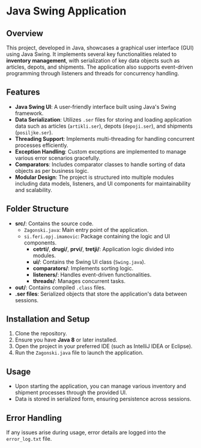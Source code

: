 # Java Swing Application

## Overview

This project, developed in Java, showcases a graphical user interface (GUI) using Java Swing. It implements several key functionalities related to **inventory management**, with serialization of key data objects such as articles, depots, and shipments. The application also supports event-driven programming through listeners and threads for concurrency handling.

## Features

- **Java Swing UI**: A user-friendly interface built using Java's Swing framework.
- **Data Serialization**: Utilizes `.ser` files for storing and loading application data such as articles (`artikli.ser`), depots (`depoji.ser`), and shipments (`posiljke.ser`).
- **Threading Support**: Implements multi-threading for handling concurrent processes efficiently.
- **Exception Handling**: Custom exceptions are implemented to manage various error scenarios gracefully.
- **Comparators**: Includes comparator classes to handle sorting of data objects as per business logic.
- **Modular Design**: The project is structured into multiple modules including data models, listeners, and UI components for maintainability and scalability.

## Folder Structure

- **src/**: Contains the source code.
  - `Zagonski.java`: Main entry point of the application.
  - `si.feri.opj.imamovic`: Package containing the logic and UI components.
    - **cetrti/**, **drugi/**, **prvi/**, **tretji/**: Application logic divided into modules.
    - **ui/**: Contains the Swing UI class (`Swing.java`).
    - **comparators/**: Implements sorting logic.
    - **listeners/**: Handles event-driven functionalities.
    - **threads/**: Manages concurrent tasks.
- **out/**: Contains compiled `.class` files.
- **.ser files**: Serialized objects that store the application's data between sessions.

## Installation and Setup

1. Clone the repository.
2. Ensure you have **Java 8** or later installed.
3. Open the project in your preferred IDE (such as IntelliJ IDEA or Eclipse).
4. Run the `Zagonski.java` file to launch the application.

## Usage

- Upon starting the application, you can manage various inventory and shipment processes through the provided UI.
- Data is stored in serialized form, ensuring persistence across sessions.

## Error Handling

If any issues arise during usage, error details are logged into the `error_log.txt` file.
